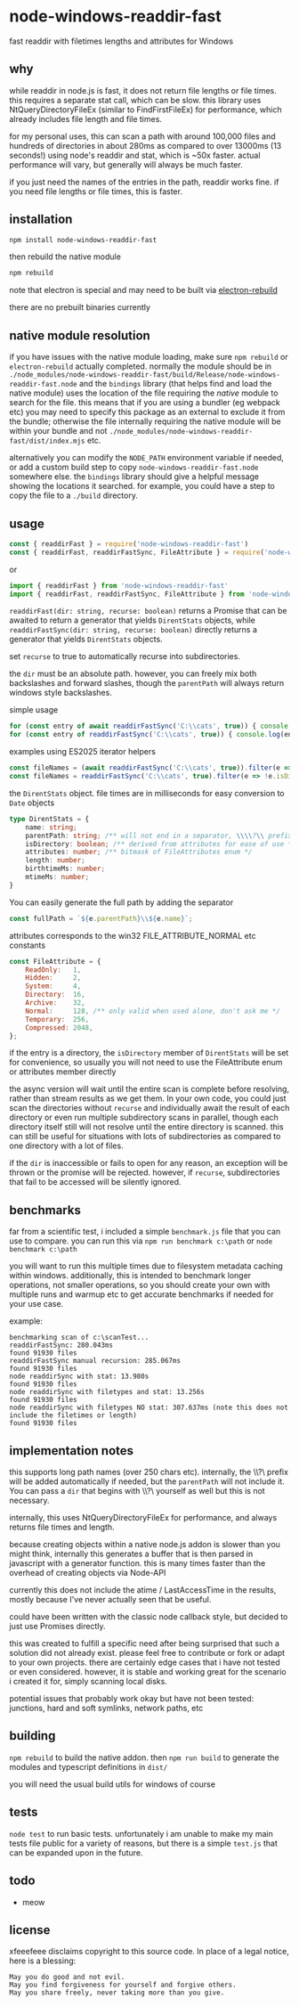 # node-windows-readdir-fast

fast readdir with filetimes lengths and attributes for Windows

## why

while readdir in node.js is fast, it does not return file lengths or file times. this requires a separate stat call, which can be slow.
this library uses NtQueryDirectoryFileEx (similar to FindFirstFileEx) for performance, which already includes file length and file times.

for my personal uses, this can scan a path with around 100,000 files and hundreds of directories in about 280ms as compared to over 13000ms
(13 seconds!) using node's readdir and stat, which is ~50x faster. actual performance will vary, but generally will always be much faster.

if you just need the names of the entries in the path, readdir works fine. if you need file lengths or file times, this is faster.

## installation

```bash
npm install node-windows-readdir-fast
```

then rebuild the native module
```bash
npm rebuild
```

note that electron is special and may need to be built via [electron-rebuild](https://github.com/electron/rebuild)

there are no prebuilt binaries currently

## native module resolution

if you have issues with the native module loading, make sure `npm rebuild` or `electron-rebuild` actually completed. normally the module
should be in `./node_modules/node-windows-readdir-fast/build/Release/node-windows-readdir-fast.node` and the `bindings` library (that helps
find and load the native module) uses the location of the file requiring the _native_ module to search for the file. this means that if you
are using a bundler (eg webpack etc) you may need to specify this package as an external to exclude it from the bundle; otherwise the file
internally requiring the native module will be within your bundle and not `./node_modules/node-windows-readdir-fast/dist/index.mjs` etc.

alternatively you can modify the `NODE_PATH` environment variable if needed, or add a custom build step to copy `node-windows-readdir-fast.node`
somewhere else. the `bindings` library should give a helpful message showing the locations it searched. for example, you could have a step to
copy the file to a `./build` directory.

## usage

```js
const { readdirFast } = require('node-windows-readdir-fast')
const { readdirFast, readdirFastSync, FileAttribute } = require('node-windows-readdir-fast')
```

or

```js
import { readdirFast } from 'node-windows-readdir-fast'
import { readdirFast, readdirFastSync, FileAttribute } from 'node-windows-readdir-fast'
```

`readdirFast(dir: string, recurse: boolean)` returns a Promise that can be awaited to return a generator that yields `DirentStats` objects,
while `readdirFastSync(dir: string, recurse: boolean)` directly returns a generator that yields `DirentStats` objects.

set `recurse` to true to automatically recurse into subdirectories.

the `dir` must be an absolute path. however, you can freely mix both backslashes and forward slashes, though the `parentPath` will always return
windows style backslashes.

simple usage
```js
for (const entry of await readdirFastSync('C:\\cats', true)) { console.log(entry) }
for (const entry of readdirFastSync('C:\\cats', true)) { console.log(entry) }
```

examples using ES2025 iterator helpers
```js
const fileNames = (await readdirFastSync('C:\\cats', true)).filter(e => !e.isDirectory).map(e => e.name).toArray()
const fileNames = readdirFastSync('C:\\cats', true).filter(e => !e.isDirectory).map(e => e.name).toArray()
``` 

the `DirentStats` object. file times are in milliseconds for easy conversion to `Date` objects

```ts
type DirentStats = {
	name: string;
	parentPath: string; /** will not end in a separator, \\\\?\\ prefix will be removed */
	isDirectory: boolean; /** derived from attributes for ease of use */
	attributes: number; /** bitmask of FileAttributes enum */
	length: number;
	birthtimeMs: number;
	mtimeMs: number;
}
```

You can easily generate the full path by adding the separator

```js
const fullPath = `${e.parentPath}\\${e.name}`;
```

attributes corresponds to the win32 FILE_ATTRIBUTE_NORMAL etc constants

```js
const FileAttribute = {
	ReadOnly:	1,
	Hidden:		2,
	System:		4,
	Directory:	16,
	Archive:	32,
	Normal:		128, /** only valid when used alone, don't ask me */
	Temporary:	256,
	Compressed:	2048,
};
```

if the entry is a directory, the `isDirectory` member of `DirentStats` will be set for convenience,
so usually you will not need to use the FileAttribute enum or attributes member directly

the async version will wait until the entire scan is complete before resolving, rather than stream results as we get them.
In your own code, you could just scan the directories without `recurse` and individually await the result of each directory
or even run multiple subdirectory scans in parallel, though each directory itself still will not resolve until the entire
directory is scanned. this can still be useful for situations with lots of subdirectories as compared to one directory 
with a lot of files.

if the `dir` is inaccessible or fails to open for any reason, an exception will be thrown or the promise will be rejected.
however, if `recurse`, subdirectories that fail to be accessed will be silently ignored.

## benchmarks

far from a scientific test, i included a simple `benchmark.js` file that you can use to compare. you can run this via
`npm run benchmark c:\path` or `node benchmark c:\path`

you will want to run this multiple times due to filesystem metadata caching within windows. additionally, this is intended
to benchmark longer operations, not smaller operations, so you should create your own with multiple runs and warmup etc
to get accurate benchmarks if needed for your use case.

example:

```
benchmarking scan of c:\scanTest...
readdirFastSync: 280.043ms
found 91930 files
readdirFastSync manual recursion: 285.067ms
found 91930 files
node readdirSync with stat: 13.980s
found 91930 files
node readdirSync with filetypes and stat: 13.256s
found 91930 files
node readdirSync with filetypes NO stat: 307.637ms (note this does not include the filetimes or length)
found 91930 files
```

## implementation notes

this supports long path names (over 250 chars etc). internally, the \\\\?\\ prefix will be added automatically if needed, but
the `parentPath` will not include it. You can pass a `dir` that begins with \\\\?\\ yourself as well but this is not necessary.

internally, this uses NtQueryDirectoryFileEx for performance, and always returns file times and length.

because creating objects within a native node.js addon is slower than you might think, internally this generates a buffer that is
then parsed in javascript with a generator function. this is many times faster than the overhead of creating objects via Node-API

currently this does not include the atime / LastAccessTime in the results, mostly because I've never actually seen that be useful.

could have been written with the classic node callback style, but decided to just use Promises directly.

this was created to fulfill a specific need after being surprised that such a solution did not already exist. please feel free to
contribute or fork or adapt to your own projects. there are certainly edge cases that i have not tested or even considered.
however, it is stable and working great for the scenario i created it for, simply scanning local disks.

potential issues that probably work okay but have not been tested: junctions, hard and soft symlinks, network paths, etc

## building

`npm rebuild` to build the native addon. then `npm run build` to generate the modules and typescript definitions in `dist/`

you will need the usual build utils for windows of course

## tests

`node test` to run basic tests. unfortunately i am unable to make my main tests file public for a variety of reasons, but there is
a simple `test.js` that can be expanded upon in the future.

## todo

- meow

## license

xfeeefeee disclaims copyright to this source code. In place of a legal notice, here is a blessing:

```
May you do good and not evil.
May you find forgiveness for yourself and forgive others.
May you share freely, never taking more than you give.
```
